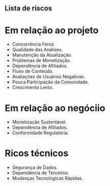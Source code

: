 ## Lista de riscos

# Em relação ao projeto
   * Concorrência Feroz.
   * Qualidade das Análises.
   * Manutenção da Atualização.
   * Problemas de Monetização.
   * Dependência de Afiliados.
   * Fluxo de Conteúdo.
   * Avaliações de Usuários Negativas.
   * Pouca Participação da Comunidade.
   * Crescimento Lento.

# Em relação ao negóciio
   * Monetização Sustentável.
   * Dependência de Afiliados.
   * Conformidade Regulatória.

# Ricos técnicos
   * Segurança de Dados.
   * Dependência de Terceiros.
   * Mudanças Tecnológicas Rápidas.